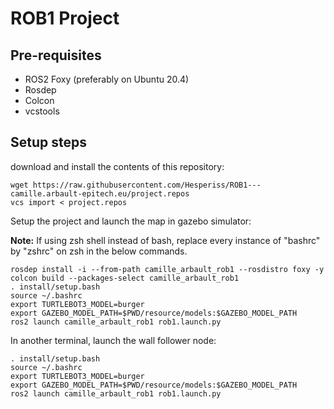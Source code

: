 # ROB1 Project

## Pre-requisites
- ROS2 Foxy (preferably on Ubuntu 20.4)
- Rosdep
- Colcon
- vcstools

## Setup steps

download and install the contents of this repository:
```
wget https://raw.githubusercontent.com/Hesperiss/ROB1---camille.arbault-epitech.eu/project.repos
vcs import < project.repos
```

Setup the project and launch the map in gazebo simulator:

**Note:** If using zsh shell instead of bash, replace every instance of "bashrc" by "zshrc" on zsh in the below commands.
```
rosdep install -i --from-path camille_arbault_rob1 --rosdistro foxy -y
colcon build --packages-select camille_arbault_rob1
. install/setup.bash
source ~/.bashrc
export TURTLEBOT3_MODEL=burger
export GAZEBO_MODEL_PATH=$PWD/resource/models:$GAZEBO_MODEL_PATH    
ros2 launch camille_arbault_rob1 rob1.launch.py 
```
In another terminal, launch the wall follower node:
```
. install/setup.bash
source ~/.bashrc
export TURTLEBOT3_MODEL=burger
export GAZEBO_MODEL_PATH=$PWD/resource/models:$GAZEBO_MODEL_PATH 
ros2 launch camille_arbault_rob1 rob1.launch.py    
```